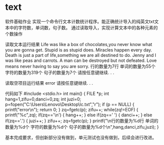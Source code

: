 # text
软件基础作业
实现一个命令行文本计数统计程序。能正确统计导入的纯英文txt文本中的字符数，单词数，句子数。
通过读取导入，实现计算文本中的各种元素的个数操作

读取文本运行结果
Life was like a box of chocolates,you never know what you are gonna get.
Stupid is as stupid does.
Miracles happen every day.
Death is just a part of life,something we are all destined to do.
Jenny and I was like peas and carrots.
A man can be destroyed but not defeated.
Love means never having to say you are sorry.
行的数量为7行 单词的数量为55个 字符的数量为319个 句子的数量为7个
请按任意键继续. . .


读取空项目运行结果
error
请按任意键继续. . .


代码如下
#include <stdio.h>
int main()
{
FILE *p;
int hang=1,zifu=0,danci=0,zq;
int juzi=0;
p=fopen("C:\\Users\\Lenovo\\Desktop\\lc.txt","r");
if (p == NULL)
{
printf("error\n");
return 0;
}
zq=fgetc(p);
zifu++;
while(zq!=EOF)
{
printf("%c",zq);
if(zq=='\n')
{
hang++;
}
else if(zq==' ')
{
danci++;
}
else if(zq=='.')
{
juzi++;
}
zifu++;
zq=fgetc(p);
}
printf("\n行的数量为%d行 单词的数量为%d个 字符的数量为%d个 句子的数量为%d个\n",hang,danci,zifu,juzi);
}


基本完成要求，但创新部分没有做到，单元测试也没有做到，后续会进行改进。

